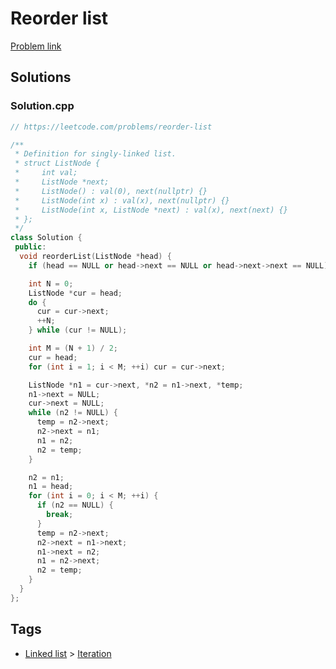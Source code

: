 # Reorder list

[Problem link](https://leetcode.com/problems/reorder-list)

## Solutions


### Solution.cpp
```cpp
// https://leetcode.com/problems/reorder-list

/**
 * Definition for singly-linked list.
 * struct ListNode {
 *     int val;
 *     ListNode *next;
 *     ListNode() : val(0), next(nullptr) {}
 *     ListNode(int x) : val(x), next(nullptr) {}
 *     ListNode(int x, ListNode *next) : val(x), next(next) {}
 * };
 */
class Solution {
 public:
  void reorderList(ListNode *head) {
    if (head == NULL or head->next == NULL or head->next->next == NULL) return;

    int N = 0;
    ListNode *cur = head;
    do {
      cur = cur->next;
      ++N;
    } while (cur != NULL);

    int M = (N + 1) / 2;
    cur = head;
    for (int i = 1; i < M; ++i) cur = cur->next;

    ListNode *n1 = cur->next, *n2 = n1->next, *temp;
    n1->next = NULL;
    cur->next = NULL;
    while (n2 != NULL) {
      temp = n2->next;
      n2->next = n1;
      n1 = n2;
      n2 = temp;
    }

    n2 = n1;
    n1 = head;
    for (int i = 0; i < M; ++i) {
      if (n2 == NULL) {
        break;
      }
      temp = n2->next;
      n2->next = n1->next;
      n1->next = n2;
      n1 = n2->next;
      n2 = temp;
    }
  }
};
```
## Tags

* [Linked list](/Collections/linked-list.md#linked-list) > [Iteration](/Collections/linked-list.md#iteration)

